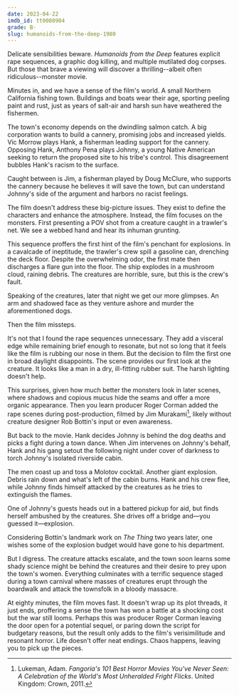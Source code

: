 ```yaml
---
date: 2023-04-22
imdb_id: tt0080904
grade: B-
slug: humanoids-from-the-deep-1980
---
```


Delicate sensibilities beware. _Humanoids from the Deep_ features explicit rape sequences, a graphic dog killing, and multiple mutilated dog corpses. But those that brave a viewing will discover a thrilling--albeit often ridiculous--monster movie.

<!-- end -->

Minutes in, and we have a sense of the film's world. A small Northern California fishing town. Buildings and boats wear their age, sporting peeling paint and rust, just as years of salt-air and harsh sun have weathered the fishermen.

The town's economy depends on the dwindling salmon catch. A big corporation wants to build a cannery, promising jobs and increased yields. Vic Morrow plays Hank, a fisherman leading support for the cannery. Opposing Hank, Anthony Pena plays Johnny, a young Native American seeking to return the proposed site to his tribe's control. This disagreement bubbles Hank's racism to the surface.

Caught between is Jim, a fisherman played by Doug McClure, who supports the cannery because he believes it will save the town, but can understand Johnny's side of the argument and harbors no racist feelings.

The film doesn't address these big-picture issues. They exist to define the characters and enhance the atmosphere. Instead, the film focuses on the monsters. First presenting a POV shot from a creature caught in a trawler's net. We see a webbed hand and hear its inhuman grunting.

This sequence proffers the first hint of the film's penchant for explosions. In a cavalcade of ineptitude, the trawler's crew spill a gasoline can, drenching the deck floor. Despite the overwhelming odor, the first mate then discharges a flare gun into the floor. The ship explodes in a mushroom cloud, raining debris. The creatures are horrible, sure, but this is the crew's fault.

Speaking of the creatures, later that night we get our more glimpses. An arm and shadowed face as they venture ashore and murder the aforementioned dogs.

Then the film missteps.

It's not that I found the rape sequences unnecessary. They add a visceral edge while remaining brief enough to resonate, but not so long that it feels like the film is rubbing our nose in them. But the decision to film the first one in broad daylight disappoints. The scene provides our first look at the creature. It looks like a man in a dry, ill-fitting rubber suit. The harsh lighting doesn't help.

This surprises, given how much better the monsters look in later scenes, where shadows and copious mucus hide the seams and offer a more organic appearance. Then you learn producer Roger Corman added the rape scenes during post-production, filmed by Jim Murakami[^1], likely without creature designer Rob Bottin's input or even awareness.

But back to the movie. Hank decides Johnny is behind the dog deaths and picks a fight during a town dance. When Jim intervenes on Johnny's behalf, Hank and his gang setout the following night under cover of darkness to torch Johnny's isolated riverside cabin.

The men coast up and toss a Molotov cocktail. Another giant explosion. Debris rain down and what's left of the cabin burns. Hank and his crew flee, while Johnny finds himself attacked by the creatures as he tries to extinguish the flames.

One of Johnny's guests heads out in a battered pickup for aid, but finds herself ambushed by the creatures. She drives off a bridge and—you guessed it—explosion.

Considering Bottin's landmark work on <span data-imdb-id="tt0084787">_The Thing_</span> two years later, one wishes some of the explosion budget would have gone to his department.

But I digress. The creature attacks escalate, and the town soon learns some shady science might be behind the creatures and their desire to prey upon the town's women. Everything culminates with a terrific sequence staged during a town carnival where masses of creatures erupt through the boardwalk and attack the townsfolk in a bloody massacre.

At eighty minutes, the film moves fast. It doesn't wrap up its plot threads, it just ends, proffering a sense the town has won a battle at a shocking cost but the war still looms. Perhaps this was producer Roger Corman leaving the door open for a potential sequel, or paring down the script for budgetary reasons, but the result only adds to the film's verisimilitude and resonant horror. Life doesn't offer neat endings. Chaos happens, leaving you to pick up the pieces.

[^1]: Lukeman, Adam. _Fangoria's 101 Best Horror Movies You've Never Seen: A Celebration of the World's Most Unheralded Fright Flicks_. United Kingdom: Crown, 2011.
